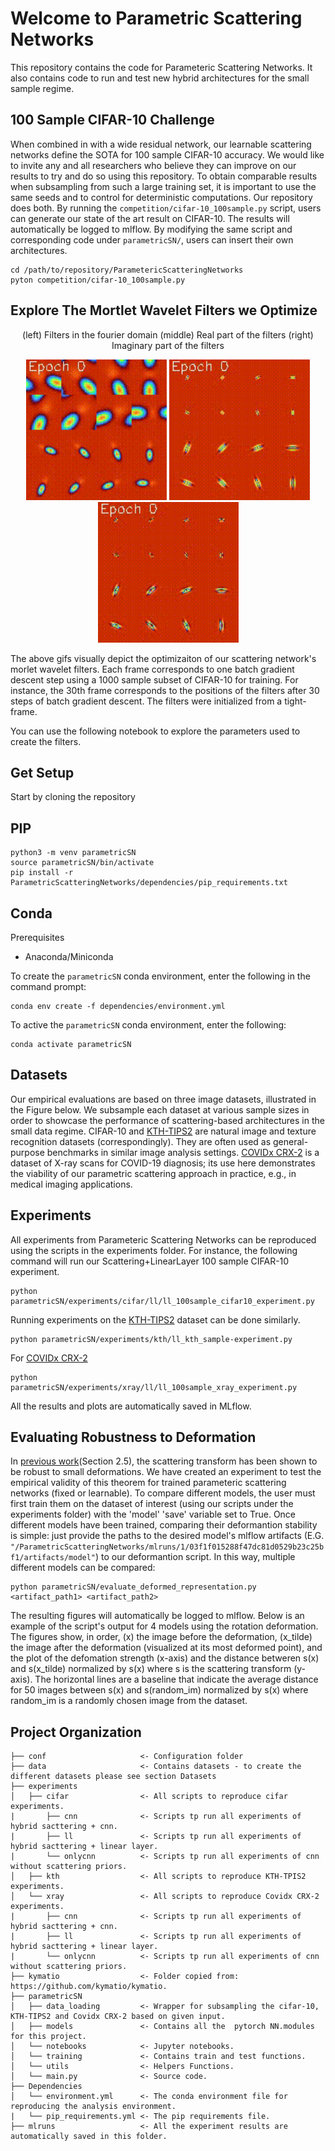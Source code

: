  Welcome to Parametric Scattering Networks
==============================
                                                              
This repository contains the code for Parameteric Scattering Networks. It also contains code to run and test new hybrid architectures for the small sample regime. 

100 Sample CIFAR-10 Challenge
----------------


When combined in with a wide residual network, our learnable scattering networks define the SOTA for 100 sample CIFAR-10 accuracy. We would like to invite any and all researchers who believe they can improve on our results to try and do so using this repository. To obtain comparable results when subsampling from such a large training set, it is important to use the same seeds and to control for deterministic computations. Our repository does both. By running the ```competition/cifar-10_100sample.py``` script, users can generate our state of the art result on CIFAR-10. The results will automatically be logged to mlflow. By modifying the same script and corresponding code under ```parametricSN/```, users can insert their own architectures.

```
cd /path/to/repository/ParametericScatteringNetworks
pyton competition/cifar-10_100sample.py
```
Explore The Mortlet Wavelet Filters we Optimize
------------

<p align="center">
(left) Filters in the fourier domain (middle) Real part of the filters (right) Imaginary part of the filters
 </p>
 <p align="center">
<img src="gifs/scatteringFilterProgressionFourier500epochs.gif" width="225" height="225">            <img src="gifs/scatteringFilterProgressionReal500epochs.gif" width="225" height="225">                <img src="gifs/scatteringFilterProgressionImag500epochs.gif" width="225" height="225">      
</p>


The above gifs visually depict the optimizaiton of our scattering network's morlet wavelet filters. Each frame corresponds to one batch gradient descent step using a 1000 sample subset of CIFAR-10 for training. For instance, the 30th frame corresponds to the positions of the filters after 30 steps of batch gradient descent. The filters were initialized from a tight-frame.




You can use the following notebook to explore the parameters used to create the filters.

Get Setup
------------

Start by cloning the repository

PIP
-----

```
python3 -m venv parametricSN
source parametricSN/bin/activate
pip install -r ParametricScatteringNetworks/dependencies/pip_requirements.txt
```


Conda
------
Prerequisites
- Anaconda/Miniconda 

To create the `parametricSN` conda environment, enter the following in the command prompt: 
```
conda env create -f dependencies/environment.yml
```
To active the `parametricSN` conda environment, enter the following: 
```
conda activate parametricSN
```
Datasets
------------
Our empirical evaluations are based on three image datasets, illustrated in the Figure below. We subsample each dataset at various sample sizes in order to showcase the performance of scattering-based architectures in the small data regime. CIFAR-10 and [KTH-TIPS2](https://www.csc.kth.se/cvap/databases/kth-tips/credits.html) are natural image and texture recognition datasets (correspondingly). They are often used as general-purpose benchmarks in similar image analysis settings. [COVIDx CRX-2](https://www.kaggle.com/andyczhao/covidx-cxr2) is a dataset of X-ray scans for COVID-19 diagnosis; its use here demonstrates the viability of our parametric scattering approach in practice, e.g., in medical imaging applications.

Experiments
------------
All experiments from Parameteric Scattering Networks can be reproduced using the scripts in the experiments folder. For instance, the following command will run our Scattering+LinearLayer 100 sample CIFAR-10 experiment. 
```
python parametricSN/experiments/cifar/ll/ll_100sample_cifar10_experiment.py
```
Running experiments on the [KTH-TIPS2](https://www.csc.kth.se/cvap/databases/kth-tips/credits.html) dataset can be done similarly.
```
python parametricSN/experiments/kth/ll_kth_sample-experiment.py
```
For [COVIDx CRX-2](https://www.kaggle.com/andyczhao/covidx-cxr2)
```
python parametricSN/experiments/xray/ll/ll_100sample_xray_experiment.py
```
All the results and plots are automatically saved in MLflow. 

Evaluating Robustness to Deformation
--------------
In [previous work](https://www.di.ens.fr/~mallat/papiers/ScatCPAM.pdf)(Section 2.5), the scattering transform has been shown to be robust to small deformations. We have created an experiment to test the empirical validity of this theorem for trained parameteric scattering networks (fixed or learnable). To compare different models, the user must first train them on the dataset of interest (using our scripts under the experiments folder) with the 'model' 'save' variable set to True. Once different models have been trained, comparing their deformantion stability is simple: just provide the paths to the desired model's mlflow artifacts (E.G. ```"/ParametricScatteringNetworks/mlruns/1/03f1f015288f47dc81d0529b23c25bf1/artifacts/model"```) to our deformantion script. In this way, multiple different models can be compared:

```
python parametricSN/evaluate_deformed_representation.py <artifact_path1> <artifact_path2>
```

The resulting figures will automatically be logged to mlflow. Below is an example of the script's output for 4 models using the rotation deformation. The figures show, in order, (x) the image before the deformation, (x_tilde) the image after the deformation (visualized at its most deformed point), and the plot of the defomation strength (x-axis) and the distance betweren s(x) and s(x_tilde) normalized by s(x) where s is the scattering transform (y-axis). The horizontal lines are a baseline that indicate the average distance for 50 images between s(x) and s(random_im) normalized by s(x) where random_im is a randomly chosen image from the dataset.
 



Project Organization
------------

    ├── conf                     <- Configuration folder
    ├── data                     <- Contains datasets - to create the different datasets please see section Datasets
    ├── experiments        
    │   ├── cifar                <- All scripts to reproduce cifar experiments.
    |       ├── cnn              <- Scripts tp run all experiments of hybrid sacttering + cnn.
    |       ├── ll               <- Scripts tp run all experiments of hybrid sacttering + linear layer.
    |       └── onlycnn          <- Scripts tp run all experiments of cnn without scattering priors.
    │   ├── kth                  <- All scripts to reproduce KTH-TPIS2 experiments.
    │   └── xray                 <- All scripts to reproduce Covidx CRX-2 experiments.
    |       ├── cnn              <- Scripts tp run all experiments of hybrid sacttering + cnn.
    |       ├── ll               <- Scripts tp run all experiments of hybrid sacttering + linear layer.
    |       └── onlycnn          <- Scripts tp run all experiments of cnn without scattering priors.
    ├── kymatio                  <- Folder copied from: https://github.com/kymatio/kymatio.
    ├── parametricSN 
    │   ├── data_loading         <- Wrapper for subsampling the cifar-10, KTH-TIPS2 and Covidx CRX-2 based on given input.
    │   ├── models               <- Contains all the  pytorch NN.modules for this project.
    │   └── notebooks            <- Jupyter notebooks.
    │   └── training             <- Contains train and test functions.
    │   └── utils                <- Helpers Functions.
    │   └── main.py              <- Source code.
    ├── Dependencies 
    │   └── environment.yml      <- The conda environment file for reproducing the analysis environment.
    |   └── pip_requirements.yml <- The pip requirements file.
    ├── mlruns                   <- All the experiment results are automatically saved in this folder. 
    
    


